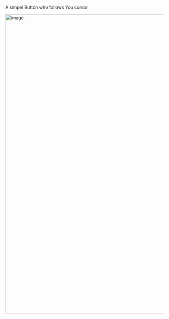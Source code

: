 A simpel Button who follows You cursor

<img width="947" alt="image" src="https://github.com/MadaraV2492/3D-button-website/assets/116122089/bf603f44-67ec-43db-9d2d-c01c28db2ff2">
